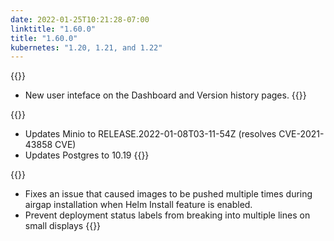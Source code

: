 ```yaml
---
date: 2022-01-25T10:21:28-07:00
linktitle: "1.60.0"
title: "1.60.0"
kubernetes: "1.20, 1.21, and 1.22"
---
```


{{<features>}}
* New user inteface on the Dashboard and Version history pages.
{{</features>}}

{{<changes>}}
* Updates Minio to RELEASE.2022-01-08T03-11-54Z (resolves CVE-2021-43858 CVE)
* Updates Postgres to 10.19
{{</changes>}}

{{<fixes>}}
* Fixes an issue that caused images to be pushed multiple times during airgap installation when Helm Install feature is enabled.
* Prevent deployment status labels from breaking into multiple lines on small displays
{{</fixes>}}
